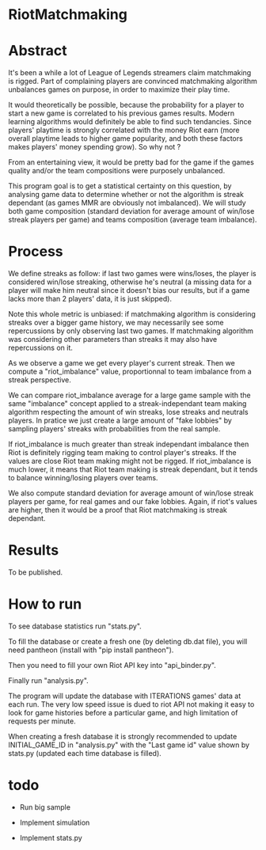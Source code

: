 # RiotMatchmaking

# Abstract

It's been a while a lot of League of Legends streamers claim matchmaking is rigged. Part of complaining players are convinced matchmaking algorithm unbalances games on purpose, in order to maximize their play time.

It would theoretically be possible, because the probability for a player to start a new game is correlated to his previous games results. Modern learning algorithms would definitely be able to find such tendancies. Since players' playtime is strongly correlated with the money Riot earn (more overall playtime leads to higher game popularity, and both these factors makes players' money spending grow). So why not ?

From an entertaining view, it would be pretty bad for the game if the games quality and/or the team compositions were purposely unbalanced.

This program goal is to get a statistical certainty on this question, by analysing game data to determine whether or not the algorithm is streak dependant (as games MMR are obviously not imbalanced).
We will study both game composition (standard deviation for average amount of win/lose streak players per game) and teams composition (average team imbalance).

# Process

We define streaks as follow: if last two games were wins/loses, the player is considered win/lose streaking, otherwise he's neutral (a missing data for a player will make him neutral since it doesn't bias our results, but if a game lacks more than 2 players' data, it is just skipped).

Note this whole metric is unbiased: if matchmaking algorithm is considering streaks over a bigger game history, we may necessarily see some repercussions by only observing last two games. If matchmaking algorithm was considering other parameters than streaks it may also have repercussions on it. 

As we observe a game we get every player's current streak. Then we compute a "riot_imbalance" value, proportionnal to team imbalance from a streak perspective.

We can compare riot_imbalance average for a large game sample with the same "imbalance" concept applied to a streak-independant team making algorithm respecting the amount of win streaks, lose streaks and neutrals players. In pratice we just create a large amount of "fake lobbies" by sampling players' streaks with probabilities from the real sample.

If riot_imbalance is much greater than streak independant imbalance then Riot is definitely rigging team making to control player's streaks.
If the values are close Riot team making might not be rigged.
If riot_imbalance is much lower, it means that Riot team making is streak dependant, but it tends to balance winning/losing players over teams.

We also compute standard deviation for average amount of win/lose streak players per game, for real games and our fake lobbies.
Again, if riot's values are higher, then it would be a proof that Riot matchmaking is streak dependant.

# Results

To be published.

# How to run

To see database statistics run "stats.py".

To fill the database or create a fresh one (by deleting db.dat file), you will need pantheon (install with "pip install pantheon").

Then you need to fill your own Riot API key into "api_binder.py".

Finally run "analysis.py".

The program will update the database with ITERATIONS games' data at each run. The very low speed issue is dued to riot API not making it easy to look for game histories before a particular game, and high limitation of requests per minute.

When creating a fresh database it is strongly recommended to update INITIAL_GAME_ID in "analysis.py" with the "Last game id" value shown by stats.py (updated each time database is filled).

# todo

- Run big sample

- Implement simulation

- Implement stats.py




